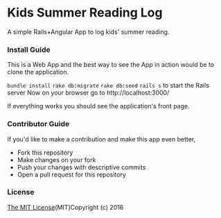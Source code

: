 # Kids Summer Reading Log

A simple Rails+Angular App to log kids' summer reading.


### Install Guide

This is a Web App and the best way to see the App in action would be to clone the application.

`bundle install`
`rake db:migrate`
`rake db:seed`
`rails s` to start the Rails server
Now on your browser go to http://localhost:3000/

If everything works you should see the application's front page.


### Contributor Guide

If you'd like to make a contribution and make this app even better,

* Fork this repository
* Make changes on your fork
* Push your changes with descriptive commits
* Open a pull request for this repository

### License

[The MIT License](https://opensource.org/licenses/MIT)(MIT)Copyright (c) 2016
